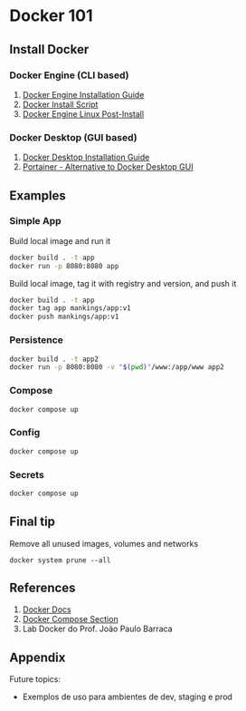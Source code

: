 # Docker 101

## Install Docker

### Docker Engine (CLI based)

1. [Docker Engine Installation Guide](https://docs.docker.com/engine/install/)  
2. [Docker Install Script](https://github.com/docker/docker-install)
3. [Docker Engine Linux Post-Install](https://docs.docker.com/engine/install/linux-postinstall/)

### Docker Desktop (GUI based)

1. [Docker Desktop Installation Guide](https://docs.docker.com/desktop/)
2. [Portainer - Alternative to Docker Desktop GUI](https://www.portainer.io/)

## Examples

### Simple App

Build local image and run it 
```bash
docker build . -t app
docker run -p 8080:8080 app
```

Build local image, tag it with registry and version, and push it
```bash
docker build . -t app
docker tag app mankings/app:v1
docker push mankings/app:v1
```

### Persistence

```bash
docker build . -t app2
docker run -p 8080:8080 -v "$(pwd)"/www:/app/www app2
```

### Compose

```bash
docker compose up
```

### Config

```bash
docker compose up
```

### Secrets

```bash
docker compose up
```

## Final tip

Remove all unused images, volumes and networks

```
docker system prune --all
```

## References

1. [Docker Docs](https://docs.docker.com/)
2. [Docker Compose Section](https://docs.docker.com/compose/)
3. Lab Docker do Prof. João Paulo Barraca

## Appendix

Future topics:
- Exemplos de uso para ambientes de dev, staging e prod
